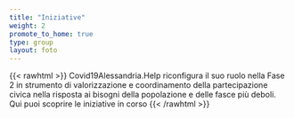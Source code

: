```yaml
---
title: "Iniziative"
weight: 2
promote_to_home: true
type: group
layout: foto 
---
```


{{< rawhtml >}}
Covid19Alessandria.Help riconfigura il suo ruolo nella Fase 2 in strumento di valorizzazione e coordinamento della partecipazione civica nella risposta ai bisogni della popolazione e delle fasce più deboli. 
<br />
Qui puoi scoprire le iniziative in corso
{{< /rawhtml >}}
